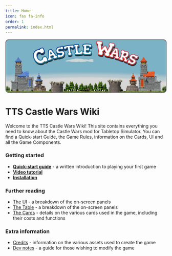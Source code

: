 ```yaml
---
title: Home
icon: fas fa-info
order: 1
permalink: index.html
---
```

![Banner](/assets/img/banner.png)

# TTS Castle Wars Wiki

Welcome to the TTS Castle Wars Wiki! This site contains everything you need to know about the Castle Wars mod for Tabletop Simulator. You can find a Quick-start Guide, the Game Rules, information on the Cards, UI and all the Game Components.

### Getting started

* **[Quick-start guide](quickstart)** - a written introduction to playing your first game
* **[Video tutorial](https://youtu.be/UaxvaV5BoTI)**
* **[Installation](installation)**

### Further reading

* [The UI](the-ui) - a breakdown of the on-screen panels
* [The Table](the-table) - a breakdown of the on-screen panels
* [The Cards](the-cards) - details on the various cards used in the game, including their costs and functions

### Extra information

* [Credits](credits) - information on the various assets used to create the game
* [Dev notes](notes) - a guide for those wishing to modify the game